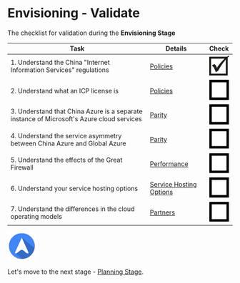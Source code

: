 <properties
	pageTitle="Global Customer Playbook envisioning-validate "
	description="Global Customer Playbook envisioning-validate"
	services="global-customer-playbook"
	documentationCenter=""
	authors="jtong"
	manager="edwinc"
	editor=""
	tags="global-customer-playbook"/>

<tags
	ms.service="migration-lifecycle-envisioning"
	ms.workload=""
	ms.tgt_pltfrm=""
	ms.devlang="na"
	ms.topic="article"
	ms.date="11/21/2016"
	wacn.date="11/21/2016"
	wacn.lang="en" 
	ms.author="jtong"/>

# Envisioning - Validate

The checklist for validation during the **Envisioning Stage**

Task | Details | Check
------------ | ------------ | ------------
1. Understand the China "Internet Information Services" regulations | [Policies](/solutions/global-customer/envisioning/explore/policies/) | ![d](../media/check-box.png)
2. Understand what an ICP license is | [Policies](/solutions/global-customer/envisioning/guidance/pplicies/) | ![ud](../media/empty-box.png)
3. Understand that China Azure is a separate instance of Microsoft's Azure cloud services | [Parity](/solutions/global-customer/envisioning/explore/parity/) | ![ud](../media/empty-box.png)
4. Understand the service asymmetry between China Azure and Global Azure | [Parity](/solutions/global-customer/envisioning/guidance/parity/) | ![ud](../media/empty-box.png)
5. Understand the effects of the Great Firewall | [Performance](/solutions/global-customer/envisioning/explore/performance/) | ![ud](../media/empty-box.png)
6. Understand your service hosting options | [Service Hosting Options](/solutions/global-customer/envisioning/guidance/performance/) | ![ud](../media/empty-box.png)
7. Understand the differences in the cloud operating models | [Partners](/solutions/global-customer/envisioning/guidance/partners/) | ![ud](../media/empty-box.png)

![navigation](../media/navigation.png)

Let's move to the next stage - [Planning Stage](/solutions/global-customer/planning/validate/).

 
